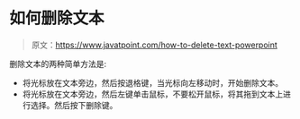 # 如何删除文本

> 原文：<https://www.javatpoint.com/how-to-delete-text-powerpoint>

删除文本的两种简单方法是:

*   将光标放在文本旁边，然后按退格键，当光标向左移动时，开始删除文本。
*   将光标放在文本旁边，然后左键单击鼠标，不要松开鼠标，将其拖到文本上进行选择。然后按下删除键。